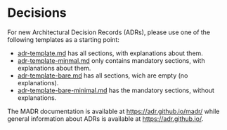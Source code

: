 # Decisions

For new Architectural Decision Records (ADRs), please use one of the following templates as a starting point:

* [adr-template.md](./adr-template.md) has all sections, with explanations about them.
* [adr-template-minmal.md](./adr-template-minimal.md) only contains mandatory sections, with explanations about them. <!-- ### Consequences also contained, though marked as "optional" -->
* [adr-template-bare.md](./adr-template-bare.md) has all sections, wich are empty (no explanations).
* [adr-template-bare-minimal.md](./adr-template-bare-minimal.md) has the mandatory sections, without explanations. <!-- ### Consequences also contained, though marked as "optional" -->

The MADR documentation is available at https://adr.github.io/madr/ while general information about ADRs is available at https://adr.github.io/.